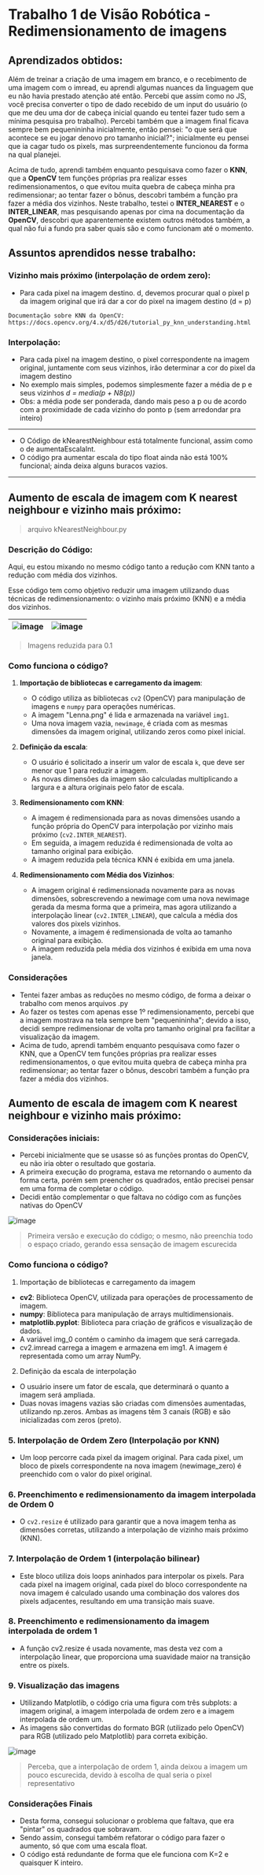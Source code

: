# Trabalho 1 de Visão Robótica - Redimensionamento de imagens

## Aprendizados obtidos:
Além de treinar a criação de uma imagem em branco, e o recebimento de uma imagem com o imread,
eu aprendi algumas nuances da linguagem que eu não havia prestado atenção até então.
Percebi que assim como no JS, você precisa converter o tipo de dado recebido de um input do
usuário (o que me deu uma dor de cabeça inicial quando eu tentei fazer tudo sem a mínima pesquisa 
pro trabalho). Percebi também que a imagem final ficava sempre bem pequenininha inicialmente, então
pensei: "o que será que acontece se eu jogar denovo pro tamanho inicial?"; inicialmente eu pensei 
que ia cagar tudo os pixels, mas surpreendentemente funcionou da forma na qual planejei.

Acima de tudo, aprendi também enquanto pesquisava como fazer o **KNN**, que a **OpenCV** tem funções
próprias pra realizar esses redimensionamentos, o que evitou muita quebra de cabeça minha pra
redimensionar; ao tentar fazer o bônus, descobri também a função pra fazer a média dos vizinhos.
Neste trabalho, testei o **INTER_NEAREST** e o **INTER_LINEAR**, mas pesquisando apenas por cima na 
documentação da **OpenCV**, descobri que aparentemente existem outros métodos também, a qual não
fui a fundo pra saber quais são e como funcionam até o momento.

## Assuntos aprendidos nesse trabalho:
### Vizinho mais próximo (interpolação de ordem zero):
   - Para cada pixel na imagem destino. d, devemos procurar qual o pixel p da imagem
    original que irá dar a cor do pixel na imagem destino (d = p)

    Documentação sobre KNN da OpenCV:
    https://docs.opencv.org/4.x/d5/d26/tutorial_py_knn_understanding.html

### Interpolação:
   - Para cada pixel na imagem destino, o pixel correspondente na imagem original,
    juntamente com seus vizinhos, irão determinar a cor do pixel da imagem destino
   - No exemplo mais simples, podemos simplesmente fazer a média de p e seus
    vizinhos *d = media(p + N8(*p*))*
   - Obs: a média pode ser ponderada, dando mais peso a p ou de acordo com a
    proximidade de cada vizinho do ponto p (sem arredondar pra inteiro)

---

- O Código de kNearestNeighbour está totalmente funcional, assim como o de aumentaEscalaInt.
- O código pra aumentar escala do tipo float ainda não está 100% funcional; ainda deixa alguns buracos vazios.

---

## Aumento de escala de imagem com K nearest neighbour e vizinho mais próximo:
> arquivo kNearestNeighbour.py

### Descrição do Código:
Aqui, eu estou mixando no mesmo código tanto a redução com KNN tanto a redução com média dos vizinhos.

Esse código tem como objetivo reduzir uma imagem utilizando duas técnicas de redimensionamento: o vizinho mais próximo (KNN) e a média dos vizinhos.


| ![image](https://github.com/user-attachments/assets/4bdf2461-4cd5-42b6-95d4-c747c74fab41) | ![image](https://github.com/user-attachments/assets/32a41557-ff17-41ec-9429-6b69ebb454c3) |
|:--:|:--:|
> Imagens reduzida para 0.1


### Como funciona o código?

1. **Importação de bibliotecas e carregamento da imagem**:
   - O código utiliza as bibliotecas `cv2` (OpenCV) para manipulação de imagens e `numpy` para operações numéricas.
   - A imagem "Lenna.png" é lida e armazenada na variável `img1`.
   - Uma nova imagem vazia, `newimage`, é criada com as mesmas dimensões da imagem original, utilizando zeros como pixel inicial.

2. **Definição da escala**:
   - O usuário é solicitado a inserir um valor de escala `k`, que deve ser menor que 1 para reduzir a imagem.
   - As novas dimensões da imagem são calculadas multiplicando a largura e a altura originais pelo fator de escala.

3. **Redimensionamento com KNN**:
   - A imagem é redimensionada para as novas dimensões usando a função própria do OpenCV para interpolação por vizinho mais próximo (`cv2.INTER_NEAREST`).
   - Em seguida, a imagem reduzida é redimensionada de volta ao tamanho original para exibição.
   - A imagem reduzida pela técnica KNN é exibida em uma janela.

4. **Redimensionamento com Média dos Vizinhos**:
   - A imagem original é redimensionada novamente para as novas dimensões, sobrescrevendo a newimage com uma nova newimage gerada da mesma forma que a primeira, mas agora utilizando a interpolação linear (`cv2.INTER_LINEAR`), que calcula a média dos valores dos pixels vizinhos.
   - Novamente, a imagem é redimensionada de volta ao tamanho original para exibição.
   - A imagem reduzida pela média dos vizinhos é exibida em uma nova janela.

### Considerações
- Tentei fazer ambas as reduções no mesmo código, de forma a deixar o trabalho com menos arquivos .py
- Ao fazer os testes com apenas esse 1º redimensionamento, percebi que a imagem mostrava na tela sempre bem "pequenininha"; devido a isso, decidi sempre redimensionar de volta pro tamanho original pra facilitar a visualização da imagem.
- Acima de tudo, aprendi também enquanto pesquisava como fazer o KNN, que a OpenCV tem funções próprias pra realizar esses redimensionamentos, o que evitou muita quebra de cabeça minha pra redimensionar; ao tentar fazer o bônus, descobri também a função pra fazer a média dos vizinhos.

## Aumento de escala de imagem com K nearest neighbour e vizinho mais próximo:

### Considerações iniciais:
- Percebi inicialmente que se usasse só as funções prontas do OpenCV, eu não iria obter o resultado que gostaria.
- A primeira execução do programa, estava me retornando o aumento da forma certa, porém sem preencher os quadrados, então precisei pensar em uma forma de completar o código.
- Decidi então complementar o que faltava no código com as funções nativas do OpenCV

![image](https://github.com/user-attachments/assets/6a0fe06b-4d32-4567-973c-f0a44ff4ab96)
> Primeira versão e execução do código; o mesmo, não preenchia todo o espaço criado, gerando essa sensação de imagem escurecida

### Como funciona o código?

1. Importação de bibliotecas e carregamento da imagem
- **cv2**: Biblioteca OpenCV, utilizada para operações de processamento de imagem.
- **numpy**: Biblioteca para manipulação de arrays multidimensionais.
- **matplotlib.pyplot**: Biblioteca para criação de gráficos e visualização de dados.
- A variável img_0 contém o caminho da imagem que será carregada.
- cv2.imread carrega a imagem e armazena em img1. A imagem é representada como um array NumPy.

2. Definição da escala de interpolação
- O usuário insere um fator de escala, que determinará o quanto a imagem será ampliada.
- Duas novas imagens vazias são criadas com dimensões aumentadas, utilizando np.zeros. Ambas as imagens têm 3 canais (RGB) e são inicializadas com zeros (preto).

### 5. Interpolação de Ordem Zero (Interpolação por KNN)
- Um loop percorre cada pixel da imagem original. Para cada pixel, um bloco de pixels correspondente na nova imagem (newimage_zero) é preenchido com o valor do pixel original.

### 6. Preenchimento e redimensionamento da imagem interpolada de Ordem 0
- O `cv2.resize` é utilizado para garantir que a nova imagem tenha as dimensões corretas, utilizando a interpolação de vizinho mais próximo (KNN).

### 7. Interpolação de Ordem 1 (interpolação bilinear)
- Este bloco utiliza dois loops aninhados para interpolar os pixels. Para cada pixel na imagem original, cada pixel do bloco correspondente na nova imagem é calculado usando uma combinação dos valores dos pixels adjacentes, resultando em uma transição mais suave.

### 8. Preenchimento e redimensionamento da imagem interpolada de ordem 1
- A função cv2.resize é usada novamente, mas desta vez com a interpolação linear, que proporciona uma suavidade maior na transição entre os pixels.

### 9. Visualização das imagens
- Utilizando Matplotlib, o código cria uma figura com três subplots: a imagem original, a imagem interpolada de ordem zero e a imagem interpolada de ordem um.
- As imagens são convertidas do formato BGR (utilizado pelo OpenCV) para RGB (utilizado pelo Matplotlib) para correta exibição.

![image](https://github.com/user-attachments/assets/363196b8-b6eb-4572-ba8e-7dd6a1e9891f)
> Perceba, que a interpolação de ordem 1, ainda deixou a imagem um pouco escurecida, devido à escolha de qual seria o pixel representativo

### Considerações Finais
- Desta forma, consegui solucionar o problema que faltava, que era "pintar" os quadrados que sobravam.
- Sendo assim, consegui também refatorar o código para fazer o aumento, só que com uma escala float.
- O código está redundante de forma que ele funciona com K=2 e quaisquer K inteiro.
